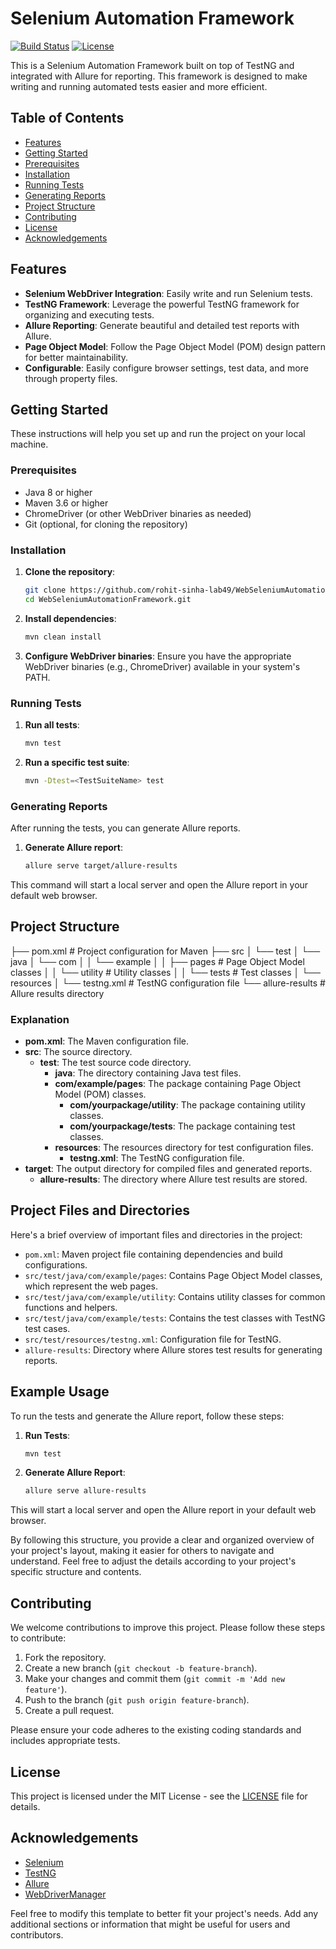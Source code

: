 # Selenium Automation Framework

[![Build Status](https://img.shields.io/travis/<your-username>/<your-repository>.svg?style=flat-square)](https://travis-ci.org/<your-username>/<your-repository>)
[![License](https://img.shields.io/badge/license-MIT-blue.svg)](LICENSE)

This is a Selenium Automation Framework built on top of TestNG and integrated with Allure for reporting. This framework is designed to make writing and running automated tests easier and more efficient.

## Table of Contents

- [Features](#features)
- [Getting Started](#getting-started)
- [Prerequisites](#prerequisites)
- [Installation](#installation)
- [Running Tests](#running-tests)
- [Generating Reports](#generating-reports)
- [Project Structure](#project-structure)
- [Contributing](#contributing)
- [License](#license)
- [Acknowledgements](#acknowledgements)

## Features

- **Selenium WebDriver Integration**: Easily write and run Selenium tests.
- **TestNG Framework**: Leverage the powerful TestNG framework for organizing and executing tests.
- **Allure Reporting**: Generate beautiful and detailed test reports with Allure.
- **Page Object Model**: Follow the Page Object Model (POM) design pattern for better maintainability.
- **Configurable**: Easily configure browser settings, test data, and more through property files.

## Getting Started

These instructions will help you set up and run the project on your local machine.

### Prerequisites

- Java 8 or higher
- Maven 3.6 or higher
- ChromeDriver (or other WebDriver binaries as needed)
- Git (optional, for cloning the repository)

### Installation

1. **Clone the repository**:
    ```sh
    git clone https://github.com/rohit-sinha-lab49/WebSeleniumAutomationFramework.git
    cd WebSeleniumAutomationFramework.git
    ```

2. **Install dependencies**:
    ```sh
    mvn clean install
    ```

3. **Configure WebDriver binaries**:
    Ensure you have the appropriate WebDriver binaries (e.g., ChromeDriver) available in your system's PATH.

### Running Tests

1. **Run all tests**:
    ```sh
    mvn test
    ```

2. **Run a specific test suite**:
    ```sh
    mvn -Dtest=<TestSuiteName> test
    ```

### Generating Reports

After running the tests, you can generate Allure reports.

1. **Generate Allure report**:
    ```sh
    allure serve target/allure-results
    ```

This command will start a local server and open the Allure report in your default web browser.

## Project Structure
├── pom.xml # Project configuration for Maven
├── src
│ └── test
│ └── java
│ └── com
│ │ └── example
│ │ ├── pages # Page Object Model classes
│ │ └── utility # Utility classes
│ │ └── tests # Test classes
│ └── resources
│ └── testng.xml # TestNG configuration file
└── allure-results # Allure results directory


### Explanation

- **pom.xml**: The Maven configuration file.
- **src**: The source directory.
  - **test**: The test source code directory.
    - **java**: The directory containing Java test files.
    - **com/example/pages**: The package containing Page Object Model (POM) classes.
      - **com/yourpackage/utility**: The package containing utility classes.
      - **com/yourpackage/tests**: The package containing test classes.
    - **resources**: The resources directory for test configuration files.
      - **testng.xml**: The TestNG configuration file.
- **target**: The output directory for compiled files and generated reports.
  - **allure-results**: The directory where Allure test results are stored.

## Project Files and Directories

Here's a brief overview of important files and directories in the project:

- `pom.xml`: Maven project file containing dependencies and build configurations.
- `src/test/java/com/example/pages`: Contains Page Object Model classes, which represent the web pages.
- `src/test/java/com/example/utility`: Contains utility classes for common functions and helpers.
- `src/test/java/com/example/tests`: Contains the test classes with TestNG test cases.
- `src/test/resources/testng.xml`: Configuration file for TestNG.
- `allure-results`: Directory where Allure stores test results for generating reports.

## Example Usage

To run the tests and generate the Allure report, follow these steps:

1. **Run Tests**:
    ```sh
    mvn test
    ```

2. **Generate Allure Report**:
    ```sh
    allure serve allure-results
    ```

This will start a local server and open the Allure report in your default web browser.

By following this structure, you provide a clear and organized overview of your project's layout, making it easier for others to navigate and understand. Feel free to adjust the details according to your project's specific structure and contents.



## Contributing

We welcome contributions to improve this project. Please follow these steps to contribute:

1. Fork the repository.
2. Create a new branch (`git checkout -b feature-branch`).
3. Make your changes and commit them (`git commit -m 'Add new feature'`).
4. Push to the branch (`git push origin feature-branch`).
5. Create a pull request.

Please ensure your code adheres to the existing coding standards and includes appropriate tests.

## License

This project is licensed under the MIT License - see the [LICENSE](LICENSE) file for details.

## Acknowledgements

- [Selenium](https://www.selenium.dev/)
- [TestNG](https://testng.org/)
- [Allure](http://allure.qatools.ru/)
- [WebDriverManager](https://github.com/bonigarcia/webdrivermanager)

Feel free to modify this template to better fit your project's needs. Add any additional sections or information that might be useful for users and contributors.



